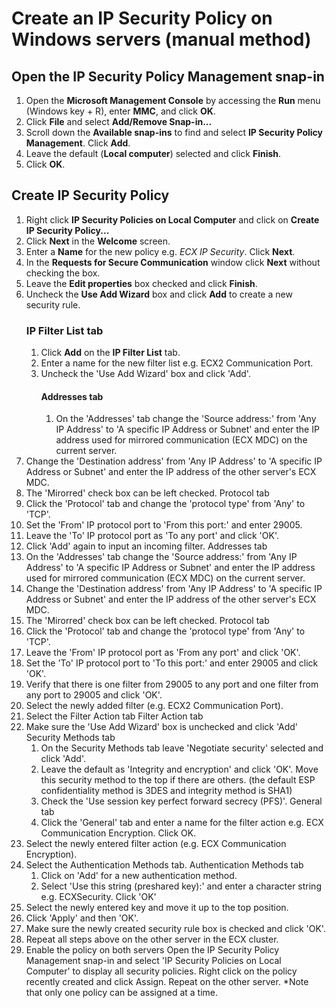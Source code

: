 # Create an IP Security Policy on Windows servers (manual method)
## Open the IP Security Policy Management snap-in
01. Open the **Microsoft Management Console** by accessing the **Run** menu (Windows key + R), enter **MMC**, and click **OK**.
02. Click **File** and select **Add/Remove Snap-in...**
03. Scroll down the **Available snap-ins** to find and select **IP Security Policy Management**. Click **Add**.
04. Leave the default (**Local computer**) selected and click **Finish**.
05. Click **OK**.
## Create IP Security Policy
01. Right click **IP Security Policies on Local Computer** and click on **Create IP Security Policy...**
02. Click **Next** in the **Welcome** screen.
03. Enter a **Name** for the new policy e.g. *ECX IP Security*. Click **Next**.
04. In the **Requests for Secure Communication** window click **Next** without checking the box.
05. Leave the **Edit properties** box checked and click **Finish**.
06. Uncheck the **Use Add Wizard** box and click **Add** to create a new security rule.
    ### IP Filter List tab
    01. Click **Add** on the **IP Filter List** tab.
    02. Enter a name for the new filter list e.g. ECX2 Communication Port.
    03. Uncheck the 'Use Add Wizard' box and click 'Add'.
        #### Addresses tab
        01. On the 'Addresses' tab change the 'Source address:' from 'Any IP Address' to 'A specific IP Address or Subnet' and enter the IP address used for mirrored communication (ECX MDC) on the current server.
   02. Change the 'Destination address' from 'Any IP Address' to 'A specific IP Address or Subnet' and enter the IP address of the other server's ECX MDC.
   03. The 'Mirorred' check box can be left checked.
   Protocol tab
   01. Click the 'Protocol' tab and change the 'protocol type' from 'Any' to 'TCP'.
   02. Set the 'From' IP protocol port to 'From this port:' and enter 29005.
   03. Leave the 'To' IP protocol port as 'To any port' and click 'OK'.
04. Click 'Add' again to input an incoming filter.
   Addresses tab
   01. On the 'Addresses' tab change the 'Source address:' from 'Any IP Address' to 'A specific IP Address or Subnet' and enter the IP address used for mirrored communication (ECX MDC) on the current server.
   02. Change the 'Destination address' from 'Any IP Address' to 'A specific IP Address or Subnet' and enter the IP address of the other server's ECX MDC.
   03. The 'Mirorred' check box can be left checked.
   Protocol tab
   01. Click the 'Protocol' tab and change the 'protocol type' from 'Any' to 'TCP'.
   02. Leave the 'From' IP protocol port as 'From any port' and click 'OK'.
   03. Set the 'To' IP protocol port to 'To this port:' and enter 29005 and click 'OK'.
05. Verify that there is one filter from 29005 to any port and one filter from any port to 29005 and click 'OK'.
06. Select the newly added filter (e.g. ECX2 Communication Port).
07. Select the Filter Action tab
Filter Action tab
01. Make sure the 'Use Add Wizard' box is unchecked and click 'Add'
    Security Methods tab
    01. On the Security Methods tab leave 'Negotiate security' selected and click 'Add'.
    02. Leave the default as 'Integrity and encryption' and click 'OK'. Move this security method to the top if there are others.
        (the default ESP confidentiality method is 3DES and integrity method is SHA1)
    03. Check the 'Use session key perfect forward secrecy (PFS)'.
    General tab
    01. Click the 'General' tab and enter a name for the filter action e.g. ECX Communication Encryption. Click OK.
02. Select the newly entered filter action (e.g. ECX Communication Encryption).
03. Select the Authentication Methods tab.
Authentication Methods tab
    01. Click on 'Add' for a new authentication method.
    02. Select 'Use this string (preshared key):' and enter a character string e.g. ECXSecurity. Click 'OK'
04. Select the newly entered key and move it up to the top position. 
05. Click 'Apply' and then 'OK'.
06. Make sure the newly created security rule box is checked and click 'OK'.
07. Repeat all steps above on the other server in the ECX cluster.
08. Enable the policy on both servers
Open the IP Security Policy Management snap-in and select 'IP Security Policies on Local Computer' to display all security policies.
Right click on the policy recently created and click Assign. Repeat on the other server.
*Note that only one policy can be assigned at a time.

